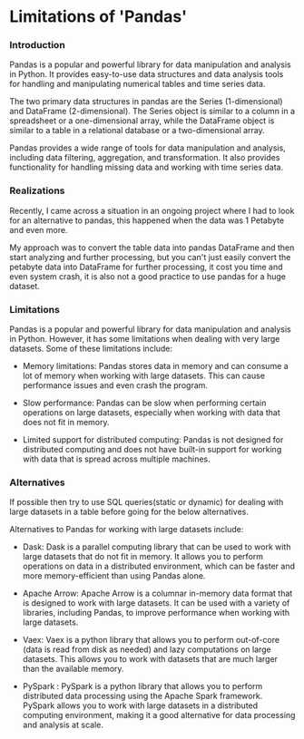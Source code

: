 # Limitations of 'Pandas'

### Introduction

Pandas is a popular and powerful library for data manipulation and analysis in Python. It provides easy-to-use data structures and data analysis tools for handling and manipulating numerical tables and time series data.

The two primary data structures in pandas are the Series (1-dimensional) and DataFrame (2-dimensional). The Series object is similar to a column in a spreadsheet or a one-dimensional array, while the DataFrame object is similar to a table in a relational database or a two-dimensional array.

Pandas provides a wide range of tools for data manipulation and analysis, including data filtering, aggregation, and transformation. It also provides functionality for handling missing data and working with time series data.

### Realizations

Recently, I came across a situation in an ongoing project where I had to look for an alternative to pandas, this happened when the data was 1 Petabyte and even more.

My approach was to convert the table data into pandas DataFrame and then start analyzing and further processing, but you can't just easily convert the petabyte data into DataFrame for further processing, it cost you time and even system crash, it is also not a good practice to use pandas for a huge dataset.

### Limitations

Pandas is a popular and powerful library for data manipulation and analysis in Python. However, it has some limitations when dealing with very large datasets. Some of these limitations include:

* Memory limitations: Pandas stores data in memory and can consume a lot of memory when working with large datasets. This can cause performance issues and even crash the program.
    
* Slow performance: Pandas can be slow when performing certain operations on large datasets, especially when working with data that does not fit in memory.
    
* Limited support for distributed computing: Pandas is not designed for distributed computing and does not have built-in support for working with data that is spread across multiple machines.
    

### Alternatives

If possible then try to use SQL queries(static or dynamic) for dealing with large datasets in a table before going for the below alternatives.

Alternatives to Pandas for working with large datasets include:

* Dask: Dask is a parallel computing library that can be used to work with large datasets that do not fit in memory. It allows you to perform operations on data in a distributed environment, which can be faster and more memory-efficient than using Pandas alone.
    
* Apache Arrow: Apache Arrow is a columnar in-memory data format that is designed to work with large datasets. It can be used with a variety of libraries, including Pandas, to improve performance when working with large datasets.
    
* Vaex: Vaex is a python library that allows you to perform out-of-core (data is read from disk as needed) and lazy computations on large datasets. This allows you to work with datasets that are much larger than the available memory.
    
* PySpark : PySpark is a python library that allows you to perform distributed data processing using the Apache Spark framework. PySpark allows you to work with large datasets in a distributed computing environment, making it a good alternative for data processing and analysis at scale.